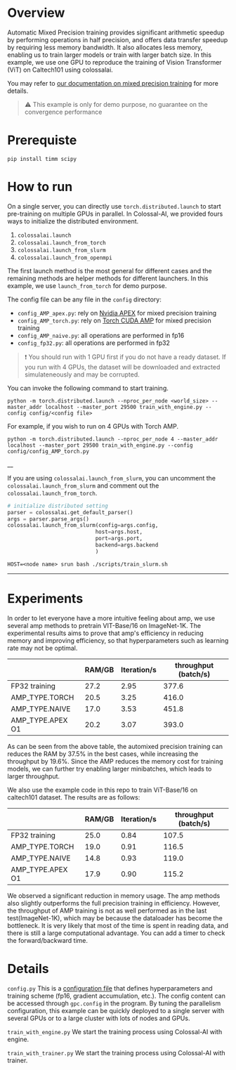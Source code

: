# Overview

Automatic Mixed Precision training provides significant arithmetic speedup by performing operations in half precision, and offers data transfer speedup by requiring less memory bandwidth. It also allocates less memory, enabling us to train larger models or train with larger batch size. In this example, we use one GPU to reproduce the training of Vision Transformer (ViT) on Caltech101 using colossalai. 

You may refer to [our documentation on mixed precision training](https://colossalai.org/tutorials/features/mixed_precision_training) for more details.

> ⚠️ This example is only for demo purpose, no guarantee on the convergence performance

# Prerequiste

```shell
pip install timm scipy
```

# How to run

On a single server, you can directly use `torch.distributed.launch` to start pre-training on multiple GPUs in parallel. In Colossal-AI, we provided fours ways to initialize the distributed environment. 

1. `colossalai.launch`
2. `colossalai.launch_from_torch`
3. `colossalai.launch_from_slurm`
4. `colossalai.launch_from_openmpi`

The first launch method is the most general for different cases and the remaining methods are helper methods for different launchers. In this example, we use `launch_from_torch` for demo purpose. 

The config file can be any file in the `config` directory:
- `config_AMP_apex.py`: rely on [Nvidia APEX](https://github.com/NVIDIA/apex) for mixed precision training
- `config_AMP_torch.py`: rely on [Torch CUDA AMP](https://pytorch.org/docs/stable/amp.html) for mixed precision training
- `config_AMP_naive.py`: all operations are performed in fp16
- `config_fp32.py`: all operations are performed in fp32


> ❗️ You should run with 1 GPU first if you do not have a ready dataset. If you run with 4 GPUs, the dataset will be downloaded and extracted simulateneously and may be corrupted.

You can invoke the following command to start training.

```shell
python -m torch.distributed.launch --nproc_per_node <world_size> --master_addr localhost --master_port 29500 train_with_engine.py --config config/<config file>
```

For example, if you wish to run on 4 GPUs with Torch AMP.

```shell
python -m torch.distributed.launch --nproc_per_node 4 --master_addr localhost --master_port 29500 train_with_engine.py --config config/config_AMP_torch.py
```

__

If you are using `colossalai.launch_from_slurm`, you can uncomment the `colossalai.launch_from_slurm` and comment out the `colossalai.launch_from_torch`.

```python
# initialize distributed setting
parser = colossalai.get_default_parser()
args = parser.parse_args()
colossalai.launch_from_slurm(config=args.config,
                            host=args.host,
                            port=args.port,
                            backend=args.backend
                            )
```

```shell
HOST=<node name> srun bash ./scripts/train_slurm.sh
```

---

# Experiments
In order to let everyone have a more intuitive feeling about amp, we use several amp methods to pretrain VIT-Base/16 on ImageNet-1K. The experimental results aims to prove that amp's efficiency in reducing memory and improving efficiency, so that hyperparameters such as learning rate may not be optimal.

|                  | RAM/GB | Iteration/s | throughput (batch/s) |
| ---------------- | ------ | ----------- | -------------------- |
| FP32 training    | 27.2   | 2.95        | 377.6                |
| AMP_TYPE.TORCH   | 20.5   | 3.25        | 416.0                |
| AMP_TYPE.NAIVE   | 17.0   | 3.53        | 451.8                |
| AMP_TYPE.APEX O1 | 20.2   | 3.07        | 393.0                |

As can be seen from the above table, the automixed precision training can reduces the RAM by 37.5% in the best cases, while increasing the throughput by 19.6%. Since the AMP reduces the memory cost for training models, we can further try enabling larger minibatches, which leads to larger throughput.


We also use the example code in this repo to train ViT-Base/16 on caltech101 dataset. The results are as follows:  

|                  | RAM/GB | Iteration/s | throughput (batch/s) |
| ---------------- | ------ | ----------- | -------------------- |
| FP32 training    | 25.0   | 0.84        | 107.5                |
| AMP_TYPE.TORCH   | 19.0   | 0.91        | 116.5                |
| AMP_TYPE.NAIVE   | 14.8   | 0.93        | 119.0                |
| AMP_TYPE.APEX O1 | 17.9   | 0.90        | 115.2                |

We observed a significant reduction in memory usage. The amp methods also slightly outperforms the full precision training in efficiency. However, the throughput of AMP training is not as well performed as in the last test(ImageNet-1K), which may be because the dataloader has become the bottleneck. It is very likely that most of the time is spent in reading data, and there is still a large computational advantage. You can add a timer to check the forward/backward time.




# Details
`config.py`
This is a [configuration file](https://colossalai.org/config.html) that defines hyperparameters and training scheme (fp16, gradient accumulation, etc.). The config content can be accessed through `gpc.config` in the program. By tuning the parallelism configuration, this example can be quickly deployed to a single server with several GPUs or to a large cluster with lots of nodes and GPUs. 


`train_with_engine.py`
We start the training process using Colossal-AI with engine.

`train_with_trainer.py`
We start the training process using Colossal-AI with trainer.
